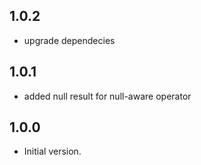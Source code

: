 ## 1.0.2
- upgrade dependecies

## 1.0.1

- added null result for null-aware operator

## 1.0.0

- Initial version.
